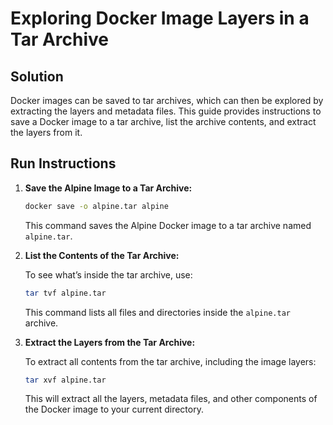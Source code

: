 
# Exploring Docker Image Layers in a Tar Archive

## Solution

Docker images can be saved to tar archives, which can then be explored by extracting the layers and metadata files. This guide provides instructions to save a Docker image to a tar archive, list the archive contents, and extract the layers from it.

## Run Instructions

1. **Save the Alpine Image to a Tar Archive:**

   ```bash
   docker save -o alpine.tar alpine
   ```

   This command saves the Alpine Docker image to a tar archive named `alpine.tar`.

2. **List the Contents of the Tar Archive:**

   To see what’s inside the tar archive, use:

   ```bash
   tar tvf alpine.tar
   ```

   This command lists all files and directories inside the `alpine.tar` archive.

3. **Extract the Layers from the Tar Archive:**

   To extract all contents from the tar archive, including the image layers:

   ```bash
   tar xvf alpine.tar
   ```

   This will extract all the layers, metadata files, and other components of the Docker image to your current directory.
